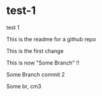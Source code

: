 # test-1
test 1

This is the readme for a github repo

This is the first change

This is now "Some Branch" !!

Some Branch commit 2

Some br, cm3
